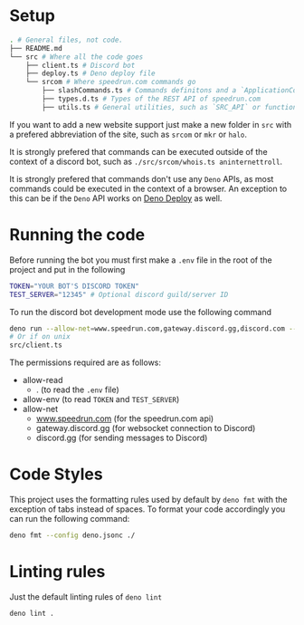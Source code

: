# Setup

```sh
. # General files, not code.
├── README.md
└── src # Where all the code goes
	├── client.ts # Discord bot
	├── deploy.ts # Deno deploy file
	└── srcom # Where speedrun.com commands go
		├── slashCommands.ts # Commands definitons and a `ApplicationCommandsModule` to be loaded by `client.ts` or `deploy.ts`
		├── types.d.ts # Types of the REST API of speedrun.com
		├── utils.ts # General utilities, such as `SRC_API` or functions used in other commands
```

If you want to add a new website support just make a new folder in `src` with a
prefered abbreviation of the site, such as `srcom` or `mkr` or `halo`.

It is strongly prefered that commands can be executed outside of the context of
a discord bot, such as `./src/srcom/whois.ts aninternettroll`.

It is strongly prefered that commands don't use any `Deno` APIs, as most
commands could be executed in the context of a browser. An exception to this can
be if the `Deno` API works on [Deno Deploy](https://deno.com/deploy) as well.

# Running the code

Before running the bot you must first make a `.env` file in the root of the project and put in the following

```sh
TOKEN="YOUR BOT'S DISCORD TOKEN"
TEST_SERVER="12345" # Optional discord guild/server ID
```

To run the discord bot development mode use the following command

```sh
deno run --allow-net=www.speedrun.com,gateway.discord.gg,discord.com --allow-env --allow-read=. src/client.ts
# Or if on unix
src/client.ts
```

The permissions required are as follows:

- allow-read
  - . (to read the `.env` file)
- allow-env (to read `TOKEN` and `TEST_SERVER`)
- allow-net
  - www.speedrun.com (for the speedrun.com api)
  - gateway.discord.gg (for websocket connection to Discord)
  - discord.gg (for sending messages to Discord)

# Code Styles

This project uses the formatting rules used by default by `deno fmt` with the
exception of tabs instead of spaces. To format your code accordingly you can run
the following command:

```sh
deno fmt --config deno.jsonc ./
```

# Linting rules

Just the default linting rules of `deno lint`

```sh
deno lint .
```
